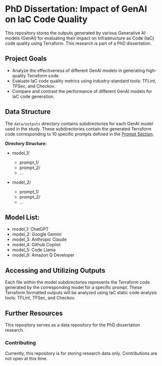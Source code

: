 # PhD Dissertation: Impact of GenAI on IaC Code Quality

This repository stores the outputs generated by various Generative AI models (GenAI) for evaluating their impact on Infrastructure as Code (IaC) code quality using Terraform. This research is part of a PhD dissertation.

## Project Goals

* Analyze the effectiveness of different GenAI models in generating high-quality Terraform code.
* Evaluate IaC code quality metrics using industry-standard tools: TFLint, TFSec, and Checkov.
* Compare and contrast the performance of different GenAI models for IaC code generation.

## Data Structure

The `data/outputs` directory contains subdirectories for each GenAI model used in the study. These subdirectories contain the generated Terraform code corresponding to 10 specific prompts defined in the [Prompt Section](../prompts/README.md).

**Directory Structure:**

* model_1/
  * prompt_1/
  * prompt_2/
  * ...

* model_2/
  * prompt_1/
  * prompt_2/
  * ...

## Model List:

* model_1: ChatGPT
* model_2: Google Gemini
* model_3: Anthropic Claude
* model_4: Github Copilot
* model_5: Code Llama
* model_6: Amazon Q Developer

## Accessing and Utilizing Outputs

Each file within the model subdirectories represents the Terraform code generated by the corresponding model for a specific prompt. These Terraform formatted outputs will be analyzed using IaC static code analysis tools: TFLint, TFSec, and Checkov.

## Further Resources

This repository serves as a data repository for the PhD dissertation research. 

### Contributing

Currently, this repository is for storing research data only. Contributions are not open at this time.



